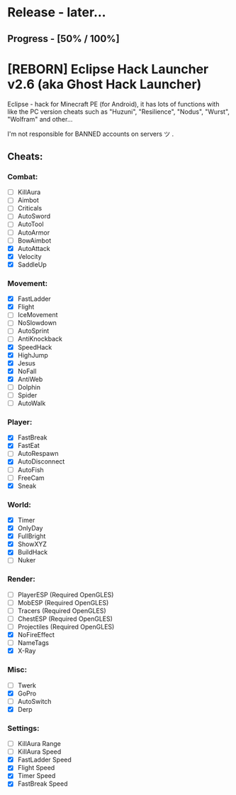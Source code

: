# Release - later...
## Progress - [50% / 100%]

# [REBORN] Eclipse Hack Launcher v2.6 (aka Ghost Hack Launcher)

Eclipse - hack for Minecraft PE (for Android), it has lots of functions with like the PC version cheats such as "Huzuni", "Resilience", "Nodus", "Wurst", "Wolfram" and other...

I'm not responsible for BANNED accounts on servers ツ  .

## Cheats:

### Combat:
- [ ] KillAura
- [ ] Aimbot
- [ ] Criticals
- [ ] AutoSword
- [ ] AutoTool
- [ ] AutoArmor
- [ ] BowAimbot
- [x] AutoAttack
- [x] Velocity
- [x] SaddleUp

### Movement:
- [x] FastLadder
- [x] Flight
- [ ] IceMovement
- [ ] NoSlowdown
- [ ] AutoSprint
- [ ] AntiKnockback
- [x] SpeedHack
- [x] HighJump
- [x] Jesus
- [x] NoFall
- [x] AntiWeb
- [ ] Dolphin
- [ ] Spider
- [ ] AutoWalk

### Player:
- [x] FastBreak
- [x] FastEat
- [ ] AutoRespawn
- [x] AutoDisconnect
- [ ] AutoFish
- [ ] FreeCam
- [x] Sneak

### World:
- [x] Timer
- [x] OnlyDay
- [x] FullBright
- [x] ShowXYZ
- [x] BuildHack
- [ ] Nuker

### Render:
- [ ] PlayerESP (Required OpenGLES)
- [ ] MobESP (Required OpenGLES)
- [ ] Tracers (Required OpenGLES)
- [ ] ChestESP (Required OpenGLES)
- [ ] Projectiles (Required OpenGLES)
- [x] NoFireEffect
- [ ] NameTags
- [x] X-Ray

### Misc:
- [ ] Twerk
- [x] GoPro
- [ ] AutoSwitch
- [x] Derp

### Settings:
- [ ] KillAura Range
- [ ] KillAura Speed
- [x] FastLadder Speed
- [x] Flight Speed
- [x] Timer Speed
- [x] FastBreak Speed
